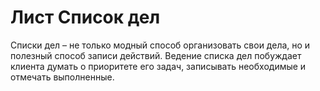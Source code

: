 # Лист Список дел

Списки дел – не только модный способ организовать свои дела, но и
полезный способ записи действий. Ведение списка дел побуждает клиента
думать о приоритете его задач, записывать необходимые и отмечать
выполненные.

